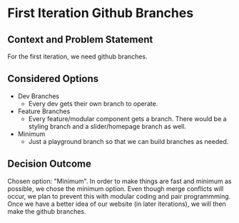 # First Iteration Github Branches

## Context and Problem Statement

For the first iteration, we need github branches.

## Considered Options

* Dev Branches
  - Every dev gets their own branch to operate.
* Feature Branches
  - Every feature/modular component gets a branch. There would be a styling branch and a slider/homepage branch as well.
* Minimum
  - Just a playground branch so that we can build branches as needed.

## Decision Outcome

Chosen option: "Minimum". In order to make things are fast and minimum as possible, we chose the minimum option. Even though merge conflicts will occur, we plan to prevent this with modular coding and pair programmming. Once we have a better idea of our website (in later iterations), we will then make the github branches.
